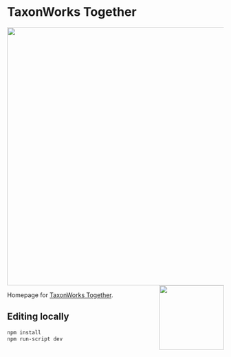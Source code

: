 # TaxonWorks Together

<img src="https://user-images.githubusercontent.com/2990155/140569189-ff3a153a-e59a-49ff-9825-ebc5a44a1118.png" width="600"/><img src="https://github.com/SpeciesFileGroup/taxonworks_together_2023/assets/2990155/d49f53ac-858f-434d-b877-1c06fc3e543f" width="150" align="right"/>

Homepage for [TaxonWorks Together](https://together.taxonworks.org).

## Editing locally

```bash
npm install
npm run-script dev
```


